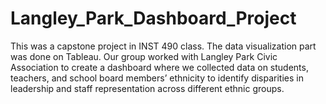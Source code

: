 # Langley_Park_Dashboard_Project

This was a capstone project in INST 490 class. The data visualization part was done on Tableau. 
Our group worked with Langley Park Civic Association to create a dashboard where we collected data on students, teachers, and
school board members’ ethnicity to identify disparities in leadership and staff representation
across different ethnic groups.
